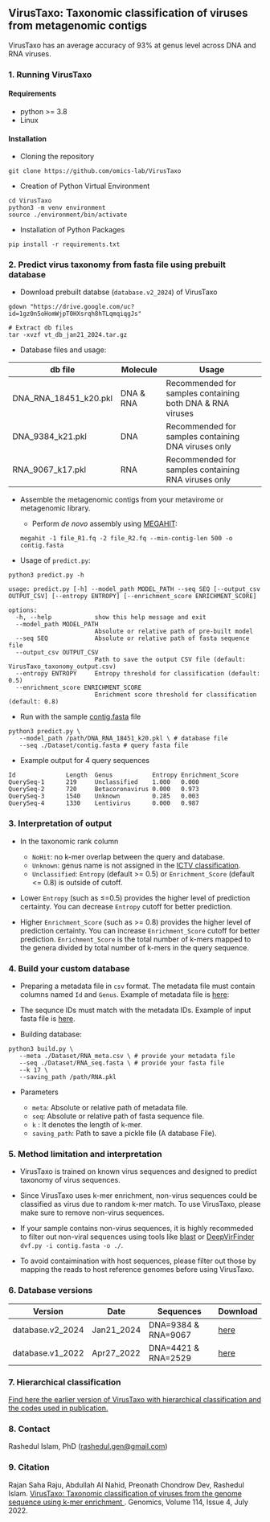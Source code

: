 ## VirusTaxo: Taxonomic classification of viruses from metagenomic contigs

VirusTaxo has an average accuracy of 93% at genus level across DNA and RNA viruses.

### 1. Running VirusTaxo 
#### Requirements 
- python >= 3.8
- Linux

#### Installation
 - Cloning the repository
```
git clone https://github.com/omics-lab/VirusTaxo
```
 - Creation of Python Virtual Environment
```
cd VirusTaxo
python3 -m venv environment
source ./environment/bin/activate
```
 - Installation of Python Packages
```
pip install -r requirements.txt
```

### 2. Predict virus taxonomy from fasta file using prebuilt database

- Download prebuilt databse (`database.v2_2024`) of VirusTaxo

```
gdown "https://drive.google.com/uc?id=1gz0n5oHomWjpT0HXsrqh8hTLqmqiqgJs"

# Extract db files
tar -xvzf vt_db_jan21_2024.tar.gz
```

- Database files and usage:

| db file | Molecule | Usage |
|----------|----------|----------|
| DNA_RNA_18451_k20.pkl  | DNA & RNA  | Recommended for samples containing both DNA & RNA viruses   |
| DNA_9384_k21.pkl  | DNA  | Recommended for samples containing DNA viruses only |
| RNA_9067_k17.pkl  | RNA  | Recommended for samples containing RNA viruses only |


- Assemble the metagenomic contigs from your metavirome or metagenomic library. 
   - Perform *de novo* assembly using [MEGAHIT](https://academic.oup.com/bioinformatics/article/31/10/1674/177884): 

   ```
   megahit -1 file_R1.fq -2 file_R2.fq --min-contig-len 500 -o contig.fasta
   ```

- Usage of `predict.py`:

```
python3 predict.py -h

usage: predict.py [-h] --model_path MODEL_PATH --seq SEQ [--output_csv OUTPUT_CSV] [--entropy ENTROPY] [--enrichment_score ENRICHMENT_SCORE]

options:
  -h, --help            show this help message and exit
  --model_path MODEL_PATH
                        Absolute or relative path of pre-built model
  --seq SEQ             Absolute or relative path of fasta sequence file
  --output_csv OUTPUT_CSV
                        Path to save the output CSV file (default: VirusTaxo_taxonomy_output.csv)
  --entropy ENTROPY     Entropy threshold for classification (default: 0.5)
  --enrichment_score ENRICHMENT_SCORE
                        Enrichment score threshold for classification (default: 0.8)
```

- Run with the sample [contig.fasta](./Dataset/contig.fasta) file

```
python3 predict.py \
   --model_path /path/DNA_RNA_18451_k20.pkl \ # database file
   --seq ./Dataset/contig.fasta # query fasta file 
```

- Example output for 4 query sequences

```
Id              Length  Genus           Entropy Enrichment_Score
QuerySeq-1      219     Unclassified    1.000   0.000
QuerySeq-2      720     Betacoronavirus 0.000   0.973
QuerySeq-3      1540    Unknown         0.285   0.003
QuerySeq-4      1330    Lentivirus      0.000   0.987
```

### 3. Interpretation of output
- In the taxonomic rank column 
   - `NoHit`: no k-mer overlap between the query and database.
   - `Unknown`: genus name is not assigned in the [ICTV classification](https://ictv.global/). 
   - `Unclassified`: `Entropy` (default >= 0.5) or `Enrichment_Score` (default <= 0.8) is outside of cutoff.

- Lower `Entropy` (such as ≤=0.5) provides the higher level of prediction certainty. You can decrease `Entropy` cutoff for better prediction. 

- Higher `Enrichment_Score` (such as >= 0.8) provides the higher level of prediction certainty. You can increase `Enrichment_Score` cutoff for better prediction. `Enrichment_Score` is the total number of k-mers mapped to the genera divided by total number of k-mers in the query sequence.

### 4. Build your custom database

- Preparing a metadata file in `csv` format. The metadata file must contain columns named `Id`  and `Genus`. Example of metadata file is [here](./Dataset/RNA_meta.csv):

- The sequnce IDs must match with the metadata IDs. Example of input fasta file is [here](./Dataset/RNA_seq.fasta).

 - Building database:

```
python3 build.py \
   --meta ./Dataset/RNA_meta.csv \ # provide your metadata file
   --seq ./Dataset/RNA_seq.fasta \ # provide your fasta file
   --k 17 \
   --saving_path /path/RNA.pkl
```

 - Parameters 
  
   - `meta`: Absolute or relative path of metadata file.
   - `seq`: Absolute or relative path of fasta sequence file.
   - `k` : It denotes the length of k-mer.
   - `saving_path`: Path to save a pickle file (A database File).


### 5. Method limitation and interpretation

- VirusTaxo is trained on known virus sequences and designed to predict taxonomy of virus sequences. 

- Since VirusTaxo uses k-mer enrichment, non-virus sequences could be classified as virus due to random k-mer match. To use VirusTaxo, please make sure to remove non-virus sequences.    

- If your sample contains non-virus sequences, it is highly recommeded to filter out non-viral sequences using tools like [blast](https://www.ncbi.nlm.nih.gov/labs/virus/vssi/#/find-data/sequence) or [DeepVirFinder](https://github.com/jessieren/DeepVirFinder) `dvf.py -i contig.fasta -o ./`. 

- To avoid contaimination with host sequences, please filter out those by mapping the reads to host reference genomes before using VirusTaxo. 

### 6. Database versions

| Version  | Date     | Sequences | Download |
|----------|----------|----------|----------|
| database.v2_2024  | Jan21_2024  | DNA=9384 &  RNA=9067  | [here](https://drive.google.com/file/d/1gz0n5oHomWjpT0HXsrqh8hTLqmqiqgJs/view?usp=sharing)  |
| database.v1_2022  | Apr27_2022  | DNA=4421 &  RNA=2529  | [here](https://drive.google.com/file/d/1j9rcFi6AMjA7tSqSizAQO7GpZw-brauZ/view?usp=sharing)  |

### 7. Hierarchical classification 

[Find here the earlier version of VirusTaxo with hierarchical classification and the codes used in publication.](https://github.com/omics-lab/VirusTaxo_Hierarchical)

### 8. Contact
Rashedul Islam, PhD (rashedul.gen@gmail.com)

### 9. Citation

Rajan Saha Raju, Abdullah Al Nahid, Preonath Chondrow Dev,  Rashedul Islam. [VirusTaxo: Taxonomic classification of viruses from the genome sequence using k-mer enrichment
](https://www.sciencedirect.com/science/article/pii/S0888754322001598). Genomics, Volume 114, Issue 4, July 2022.
